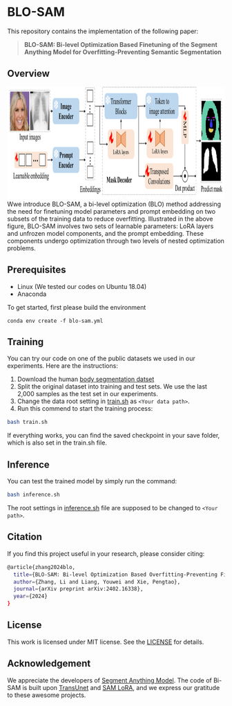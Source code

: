 # BLO-SAM
This repository contains the implementation of the following paper:
> **BLO-SAM: Bi-level Optimization Based Finetuning of the Segment Anything Model for Overfitting-Preventing Semantic Segmentation**<br>

## Overview
<img src="figures/method_overview.png" height="260px"/>  
Wwe introduce BLO-SAM, a bi-level optimization (BLO) method addressing the need for finetuning model parameters and prompt embedding on two subsets of the training data to reduce overfitting. Illustrated in the above figure, BLO-SAM involves two sets of learnable parameters: LoRA layers and unfrozen model components, and the prompt embedding. These components undergo optimization through two levels of nested optimization problems.

## Prerequisites
- Linux (We tested our codes on Ubuntu 18.04)
- Anaconda

To get started, first please build the environment
```
conda env create -f blo-sam.yml
```

## Training
You can try our code on one of the public datasets we used in our experiments. Here are the instructions: 

1. Download the human [body segmentation datset](https://www.kaggle.com/datasets/tapakah68/segmentation-full-body-tiktok-dancing-dataset)
2. Split the original dataset into training and test sets. We use the last 2,000 samples as the test set in our experiments.
3. Change the data root setting in [train.sh](train.sh) as `<Your data path>`.
4. Run this commend to start the training process:
```bash
bash train.sh
```
If everything works, you can find the saved checkpoint in your save folder, which is also set in the train.sh file.

## Inference
You can test the trained model by simply run the command:
```bash
bash inference.sh
```
The root settings in [inference.sh](inference.sh) file are supposed to be changed to `<Your path>`.

## Citation
If you find this project useful in your research, please consider citing:
```bash
@article{zhang2024blo,
  title={BLO-SAM: Bi-level Optimization Based Overfitting-Preventing Finetuning of SAM},
  author={Zhang, Li and Liang, Youwei and Xie, Pengtao},
  journal={arXiv preprint arXiv:2402.16338},
  year={2024}
}
```


## License
This work is licensed under MIT license. See the [LICENSE](LICENSE) for details.


## Acknowledgement
We appreciate the developers of [Segment Anything Model](https://github.com/facebookresearch/segment-anything). The code of Bi-SAM is built upon [TransUnet](https://github.com/Beckschen/TransUNet) and [SAM LoRA](https://github.com/JamesQFreeman/Sam_LoRA), and we express our gratitude to these awesome projects.
